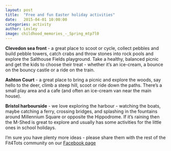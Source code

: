 ```yaml
---
layout: post
title:  "Free and fun Easter holiday activities"
date:   2015-04-01 10:00:00
categories: activity
author: Lesley
image: childhood_memories_-_Spring_mtp7l0
---
```


**Clevedon sea front** - a great place to scoot or cycle, collect pebbles and build pebble towers, catch crabs and throw stones into rock pools and explore the Salthouse Fields playground. Take a healthy, balanced picnic and get the kids to choose their treat - whether it’s an ice-cream, a bounce on the bouncy castle or a ride on the train.

**Ashton Court** - a great place to bring a picnic and explore the woods, say hello to the deer, climb a steep hill, scoot or ride down the paths. There’s a small play area and a cafe (and often an ice-cream van near the main house).

**Bristol harbourside** - we love exploring the harbour - watching the boats, maybe catching a ferry, crossing bridges, and splashing in the fountains around Millennium Square or opposite the Hippodrome. If it’s raining then the M-Shed is great to explore and usually has some activities for the little ones in school holidays. 

I’m sure you have plenty more ideas - please share them with the rest of the Fit4Tots community on our [Facebook page](www.facebook.com/Fit4TotsUK)

